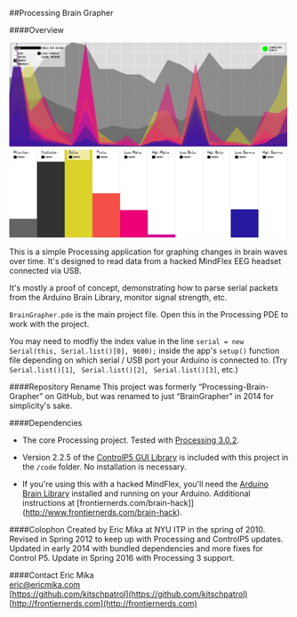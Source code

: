 ##Processing Brain Grapher

####Overview

<img width="500" src="screenshot.jpg" />

This is a simple Processing application for graphing changes in brain waves over time. It's designed to read data from a hacked MindFlex EEG headset connected via USB.

It's mostly a proof of concept, demonstrating how to parse serial packets from the Arduino Brain Library, monitor signal strength, etc.

`BrainGrapher.pde` is the main project file. Open this in the Processing PDE to work with the project.

You may need to modfiy the index value in the line `serial = new Serial(this, Serial.list()[0], 9600);` inside the app's `setup()` function file depending on which serial / USB port your Arduino is connected to. (Try ` Serial.list()[1]`, ` Serial.list()[2]`, ` Serial.list()[3]`, etc.)

####Repository Rename
This project was formerly “Processing-Brain-Grapher” on GitHub, but was renamed to just “BrainGrapher” in 2014 for simplicity's sake.

####Dependencies
- The core Processing project. Tested with [Processing 3.0.2](http://processing.org/download/).

- Version 2.2.5 of the [ControlP5 GUI Library](http://www.sojamo.de/libraries/controlP5/) is included with this project in the `/code` folder. No installation is necessary.

- If you're using this with a hacked MindFlex, you'll need the [Arduino Brain Library](https://github.com/kitschpatrol/Brain) installed and running on your Arduino. Additional instructions at [frontiernerds.com/brain-hack]](http://www.frontiernerds.com/brain-hack).


####Colophon
Created by Eric Mika at NYU ITP in the spring of 2010. Revised in Spring 2012 to keep up with Processing and ControlP5 updates. Updated in early 2014 with bundled dependencies and more fixes for Control P5. Update in Spring 2016 with Processing 3 support.

####Contact
Eric Mika  
eric@ericmika.com  
[https://github.com/kitschpatrol](https://github.com/kitschpatrol)  
[http://frontiernerds.com](http://frontiernerds.com)  

